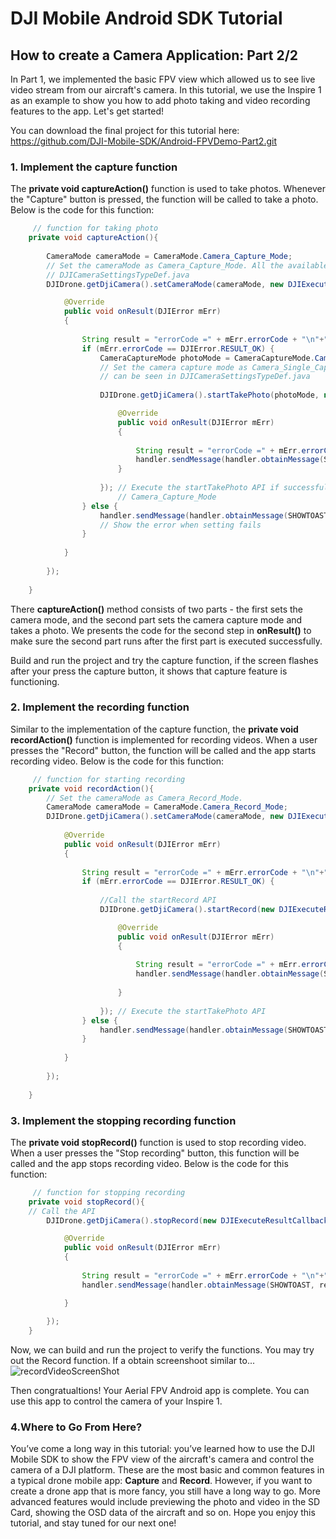 # DJI Mobile Android SDK Tutorial

## How to create a Camera Application: Part 2/2

In Part 1, we implemented the basic FPV view which allowed us to see live video stream from our aircraft's camera. In this tutorial, we use the Inspire 1 as an example to show you how to add photo taking and video recording features to the app. Let's get started!

You can download the final project for this tutorial here: <https://github.com/DJI-Mobile-SDK/Android-FPVDemo-Part2.git>

### 1. Implement the capture function

The **private void captureAction()** function is used to take photos. Whenever the  "Capture" button is pressed, the function will be called to take a photo. Below is the code for this function:
~~~java
	 // function for taking photo
    private void captureAction(){
        
        CameraMode cameraMode = CameraMode.Camera_Capture_Mode;
        // Set the cameraMode as Camera_Capture_Mode. All the available modes can be seen in
        // DJICameraSettingsTypeDef.java
        DJIDrone.getDjiCamera().setCameraMode(cameraMode, new DJIExecuteResultCallback(){

            @Override
            public void onResult(DJIError mErr)
            {
                
                String result = "errorCode =" + mErr.errorCode + "\n"+"errorDescription =" + DJIError.getErrorDescriptionByErrcode(mErr.errorCode);
                if (mErr.errorCode == DJIError.RESULT_OK) {
                    CameraCaptureMode photoMode = CameraCaptureMode.Camera_Single_Capture; 
                    // Set the camera capture mode as Camera_Single_Capture. All the available modes 
                    // can be seen in DJICameraSettingsTypeDef.java
                    
                    DJIDrone.getDjiCamera().startTakePhoto(photoMode, new DJIExecuteResultCallback(){

                        @Override
                        public void onResult(DJIError mErr)
                        {
                            
                            String result = "errorCode =" + mErr.errorCode + "\n"+"errorDescription =" + DJIError.getErrorDescriptionByErrcode(mErr.errorCode);
                            handler.sendMessage(handler.obtainMessage(SHOWTOAST, result));  // display the returned message in the callback               
                        }
                        
                    }); // Execute the startTakePhoto API if successfully setting the camera mode as
                    	// Camera_Capture_Mode 
                } else {
                    handler.sendMessage(handler.obtainMessage(SHOWTOAST, result)); 
                    // Show the error when setting fails
                }
                
            }
            
        });
                   
    }
~~~
There **captureAction()** method consists of two parts - the first sets the camera mode, and the second part sets the camera capture mode and takes a photo. We presents the code for the second step in **onResult()** to make sure the second part runs after the first part is executed successfully.

Build and run the project and try the capture function, if the screen flashes after your press the capture button, it shows that capture feature is functioning. 


### 2. Implement the recording function

Similar to the implementation of the capture function, the **private void recordAction()** function is implemented for recording videos. When a user presses the "Record" button, the function will be called and the app starts recording video. Below is the code for this function:
~~~java
	 // function for starting recording
    private void recordAction(){
        // Set the cameraMode as Camera_Record_Mode.
        CameraMode cameraMode = CameraMode.Camera_Record_Mode;
        DJIDrone.getDjiCamera().setCameraMode(cameraMode, new DJIExecuteResultCallback(){
		 
            @Override
            public void onResult(DJIError mErr)
            {
                
                String result = "errorCode =" + mErr.errorCode + "\n"+"errorDescription =" + DJIError.getErrorDescriptionByErrcode(mErr.errorCode);
                if (mErr.errorCode == DJIError.RESULT_OK) {
                    
                    //Call the startRecord API
                    DJIDrone.getDjiCamera().startRecord(new DJIExecuteResultCallback(){

                        @Override
                        public void onResult(DJIError mErr)
                        {
                            
                            String result = "errorCode =" + mErr.errorCode + "\n"+"errorDescription =" + DJIError.getErrorDescriptionByErrcode(mErr.errorCode);
                            handler.sendMessage(handler.obtainMessage(SHOWTOAST, result));  // display the returned message in the callback               
                            
                        }
                        
                    }); // Execute the startTakePhoto API
                } else {
                    handler.sendMessage(handler.obtainMessage(SHOWTOAST, result));
                }
                
            }
            
        });
        
    }
~~~   
### 3. Implement the stopping recording function

The **private void stopRecord()** function is used to stop recording video. When a user presses the "Stop recording" button, this function will be called and the app stops recording video. Below is the code for this function:
~~~java
	 // function for stopping recording
    private void stopRecord(){
    // Call the API
        DJIDrone.getDjiCamera().stopRecord(new DJIExecuteResultCallback(){

            @Override
            public void onResult(DJIError mErr)
            {
                
                String result = "errorCode =" + mErr.errorCode + "\n"+"errorDescription =" + DJIError.getErrorDescriptionByErrcode(mErr.errorCode);
                handler.sendMessage(handler.obtainMessage(SHOWTOAST, result));

            }
            
        });
    }

~~~

Now, we can build and run the project to verify the functions. You may try out the Record function. If a obtain screenshoot similar to...
![recordVideoScreenShot](https://github.com/dji-sdk/Mobile-SDK-Tutorial/raw/master/Android-FPVDemo/en/images/recordVideo.png)

Then congratualtions! Your Aerial FPV Android app is complete. You can use this app to control the camera of your Inspire 1.


### 4.Where to Go From Here?

You’ve come a long way in this tutorial: you’ve learned how to use the DJI Mobile SDK to show the FPV view of the aircraft's camera and control the camera of a DJI platform. These are the most basic and common features in a typical drone mobile app: **Capture** and **Record**. However, if you want to create a drone app that is more fancy, you still have a long way to go. More advanced features would include previewing the photo and video in the SD Card, showing the OSD data of the aircraft and so on. Hope you enjoy this tutorial, and stay tuned for our next one!

